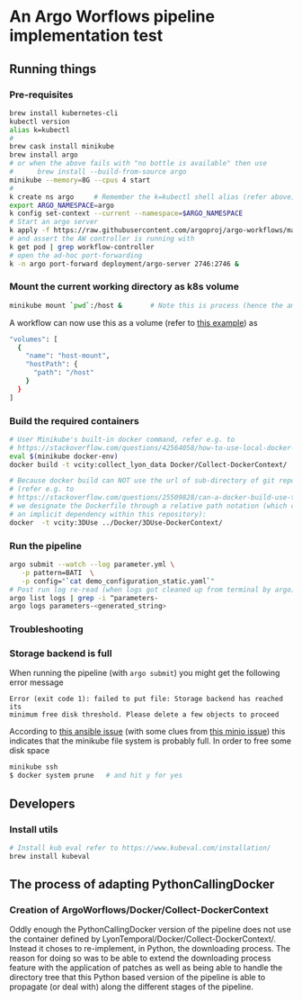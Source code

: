 # An Argo Worflows pipeline implementation test

## Running things

### Pre-requisites

```bash
brew install kubernetes-cli
kubectl version
alias k=kubectl
#
brew cask install minikube
brew install argo
# or when the above fails with "no bottle is available" then use
#      brew install --build-from-source argo
minikube --memory=8G --cpus 4 start
#
k create ns argo     # Remember the k=kubectl shell alias (refer above)
export ARGO_NAMESPACE=argo
k config set-context --current --namespace=$ARGO_NAMESPACE
# Start an argo server
k apply -f https://raw.githubusercontent.com/argoproj/argo-workflows/master/manifests/quick-start-postgres.yaml
# and assert the AW controller is running with
k get pod | grep workflow-controller
# open the ad-hoc port-forwarding
k -n argo port-forward deployment/argo-server 2746:2746 &
```

### Mount the current working directory as k8s volume

```bash
minikube mount `pwd`:/host &       # Note this is process (hence the ampersand)
```

A workflow can now use this as a volume (refer to 
[this example](https://minikube.sigs.k8s.io/docs/handbook/mount/)) as

```bash
"volumes": [
  {
    "name": "host-mount",
    "hostPath": {
      "path": "/host"
    }
  }
]
```

### Build the required containers

```bash
# User Minikube's built-in docker command, refer e.g. to
# https://stackoverflow.com/questions/42564058/how-to-use-local-docker-images-with-minikube
eval $(minikube docker-env)
docker build -t vcity:collect_lyon_data Docker/Collect-DockerContext/
```

```bash
# Because docker build can NOT use the url of sub-directory of git repository
# (refer e.g. to  
# https://stackoverflow.com/questions/25509828/can-a-docker-build-use-the-url-of-a-git-branch#27295336 )
# we designate the Dockerfile through a relative path notation (which creates
# an implicit dependency within this repository):
docker  -t vcity:3DUse ../Docker/3DUse-DockerContext/
```

### Run the pipeline

```bash
argo submit --watch --log parameter.yml \
   -p pattern=BATI  \
   -p config="`cat demo_configuration_static.yaml`"
# Post run log re-read (when logs got cleaned up from terminal by argo)
argo list logs | grep -i ^parameters-
argo logs parameters-<generated_string>
```

### Troubleshooting

### Storage backend is full

When running the pipeline (with `argo submit`) you might get the following
error message

```
Error (exit code 1): failed to put file: Storage backend has reached its 
minimum free disk threshold. Please delete a few objects to proceed
```

According to
[this ansible issue](https://github.com/ansible/awx-operator/issues/609)
(with some clues from 
[this minio issue](https://github.com/minio/minio/issues/6795))
this indicates that the minikube file system is probably full. In order to free
some disk space

```bash
minikube ssh
$ docker system prune   # and hit y for yes
```

## Developers

### Install utils

```bash
# Install kub eval refer to https://www.kubeval.com/installation/
brew install kubeval
```

## The process of adapting PythonCallingDocker

### Creation of ArgoWorflows/Docker/Collect-DockerContext

Oddly enough the PythonCallingDocker version of the pipeline does not use the
container defined by LyonTemporal/Docker/Collect-DockerContext/. Instead it
choses to re-implement, in Python, the downloading process. The reason for
doing so was to be able to extend the downloading process feature with the
application of patches as well as being able to handle the directory tree
that this Python based version of the pipeline is able to propagate (or deal
with) along the different stages of the pipeline.
